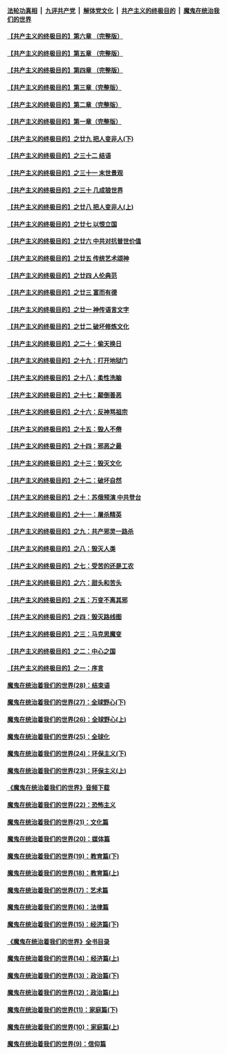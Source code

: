 

####  [法轮功真相](../../../../basic/blob/master/README.md?t=05030831) &nbsp;|&nbsp; [九评共产党](../../../../9ping.md/blob/master/README.md?t=05030831) &nbsp;|&nbsp; [解体党文化](../../../../jtdwh.md/blob/master/README.md?t=05030831)  &nbsp;|&nbsp; [共产主义的终极目的](../../../../gczydzjmd.md/blob/master/README.md?t=05030831) &nbsp;|&nbsp; [魔鬼在统治我们的世界](../../../../mgztzwmdsj.md/blob/master/README.md?t=05030831) 

#### [【共产主义的终极目的】第六章 （完整版）](../pages/nsc422/n11428913.md?t=05030831) 

#### [【共产主义的终极目的】第五章 （完整版）](../pages/nsc422/n11428912.md?t=05030831) 

#### [【共产主义的终极目的】第四章 （完整版）](../pages/nsc422/n11428907.md?t=05030831) 

#### [【共产主义的终极目的】第三章（完整版）](../pages/nsc422/n11428848.md?t=05030831) 

#### [【共产主义的终极目的】第二章（完整版）](../pages/nsc422/n11428831.md?t=05030831) 

#### [【共产主义的终极目的】第一章（完整版）](../pages/nsc422/n11417651.md?t=05030831) 

#### [【共产主义的终极目的】之廿九 把人变非人(下)](../pages/nsc422/n11344140.md?t=05030831) 

#### [【共产主义的终极目的】之三十二 结语](../pages/nsc422/n11360535.md?t=05030831) 

#### [【共产主义的终极目的】之三十一 末世景观](../pages/nsc422/n11351129.md?t=05030831) 

#### [【共产主义的终极目的】之三十 几成狼世界](../pages/nsc422/n11348280.md?t=05030831) 

#### [【共产主义的终极目的】之廿八 把人变非人(上)](../pages/nsc422/n11340492.md?t=05030831) 

#### [【共产主义的终极目的】之廿七 以恨立国](../pages/nsc422/n11336944.md?t=05030831) 

#### [【共产主义的终极目的】之廿六 中共对抗普世价值](../pages/nsc422/n11324785.md?t=05030831) 

#### [【共产主义的终极目的】之廿五 传统艺术颂神](../pages/nsc422/n11296396.md?t=05030831) 

#### [【共产主义的终极目的】之廿四 人伦典范](../pages/nsc422/n11296397.md?t=05030831) 

#### [【共产主义的终极目的】之廿三 富而有德](../pages/nsc422/n11283598.md?t=05030831) 

#### [【共产主义的终极目的】之廿一 神传语言文字](../pages/nsc422/n11263265.md?t=05030831) 

#### [【共产主义的终极目的】之廿二 破坏修炼文化](../pages/nsc422/n11245728.md?t=05030831) 

#### [【共产主义的终极目的】之二十：偷天换日](../pages/nsc422/n11238846.md?t=05030831) 

#### [【共产主义的终极目的】之十九：打开地狱门](../pages/nsc422/n11206376.md?t=05030831) 

#### [【共产主义的终极目的】之十八：柔性洗脑](../pages/nsc422/n11199994.md?t=05030831) 

#### [【共产主义的终极目的】之十七：颠倒善恶](../pages/nsc422/n11179782.md?t=05030831) 

#### [【共产主义的终极目的】之十六：反神骂祖宗](../pages/nsc422/n11166798.md?t=05030831) 

#### [【共产主义的终极目的】之十五：毁人不倦](../pages/nsc422/n11166792.md?t=05030831) 

#### [【共产主义的终极目的】之十四：邪恶之最](../pages/nsc422/n11150249.md?t=05030831) 

#### [【共产主义的终极目的】之十三：毁灭文化](../pages/nsc422/n11135227.md?t=05030831) 

#### [【共产主义的终极目的】之十二：破坏自然](../pages/nsc422/n11135214.md?t=05030831) 

#### [【共产主义的终极目的】之十：苏俄预演 中共登台](../pages/nsc422/n11118424.md?t=05030831) 

#### [【共产主义的终极目的】之十一：屠杀精英](../pages/nsc422/n11118442.md?t=05030831) 

#### [【共产主义的终极目的】之九：共产邪灵一路杀](../pages/nsc422/n11114139.md?t=05030831) 

#### [【共产主义的终极目的】之八：毁灭人类](../pages/nsc422/n11108503.md?t=05030831) 

#### [【共产主义的终极目的】之七：受苦的还是工农](../pages/nsc422/n11101809.md?t=05030831) 

#### [【共产主义的终极目的】之六：甜头和苦头](../pages/nsc422/n11096971.md?t=05030831) 

#### [【共产主义的终极目的】之五：万变不离其邪](../pages/nsc422/n11091285.md?t=05030831) 

#### [【共产主义的终极目的】之四：毁灭路线图](../pages/nsc422/n11086284.md?t=05030831) 

#### [【共产主义的终极目的】之三：马克思魔变](../pages/nsc422/n11061941.md?t=05030831) 

#### [【共产主义的终极目的】之二：中心之国](../pages/nsc422/n11047728.md?t=05030831) 

#### [【共产主义的终极目的】之一：序言](../pages/nsc422/n11086077.md?t=05030831) 

#### [魔鬼在统治着我们的世界(28)：结束语](../pages/nsc422/n10936246.md?t=05030831) 

#### [魔鬼在统治着我们的世界(27)：全球野心(下)](../pages/nsc422/n10928319.md?t=05030831) 

#### [魔鬼在统治着我们的世界(26)：全球野心(上)](../pages/nsc422/n10900318.md?t=05030831) 

#### [魔鬼在统治着我们的世界(25)：全球化](../pages/nsc422/n10788205.md?t=05030831) 

#### [魔鬼在统治着我们的世界(24)：环保主义(下)](../pages/nsc422/n10695307.md?t=05030831) 

#### [魔鬼在统治着我们的世界(23)：环保主义(上)](../pages/nsc422/n10688613.md?t=05030831) 

#### [《魔鬼在统治着我们的世界》音频下载](../pages/nsc422/n10635553.md?t=05030831) 

#### [魔鬼在统治着我们的世界(22)：恐怖主义](../pages/nsc422/n10614727.md?t=05030831) 

#### [魔鬼在统治着我们的世界(21)：文化篇](../pages/nsc422/n10597706.md?t=05030831) 

#### [魔鬼在统治着我们的世界(20)：媒体篇](../pages/nsc422/n10586579.md?t=05030831) 

#### [魔鬼在统治着我们的世界(19)：教育篇(下)](../pages/nsc422/n10564808.md?t=05030831) 

#### [魔鬼在统治着我们的世界(18)：教育篇(上)](../pages/nsc422/n10526970.md?t=05030831) 

#### [魔鬼在统治着我们的世界(17)：艺术篇](../pages/nsc422/n10499093.md?t=05030831) 

#### [魔鬼在统治着我们的世界(16)：法律篇](../pages/nsc422/n10485969.md?t=05030831) 

#### [魔鬼在统治着我们的世界(15)：经济篇(下)](../pages/nsc422/n10469975.md?t=05030831) 

#### [《魔鬼在统治着我们的世界》全书目录](../pages/nsc422/n10464261.md?t=05030831) 

#### [魔鬼在统治着我们的世界(14)：经济篇(上)](../pages/nsc422/n10457370.md?t=05030831) 

#### [魔鬼在统治着我们的世界(13)：政治篇(下)](../pages/nsc422/n10448270.md?t=05030831) 

#### [魔鬼在统治着我们的世界(12)：政治篇(上)](../pages/nsc422/n10444576.md?t=05030831) 

#### [魔鬼在统治着我们的世界(11)：家庭篇(下)](../pages/nsc422/n10440961.md?t=05030831) 

#### [魔鬼在统治着我们的世界(10)：家庭篇(上)](../pages/nsc422/n10435448.md?t=05030831) 

#### [魔鬼在统治着我们的世界(9)：信仰篇](../pages/nsc422/n10432159.md?t=05030831) 

